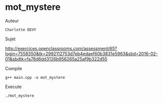 # mot_mystere

Auteur

	Charlotte DEVY

Sujet

http://exercices.openclassrooms.com/assessment/65?login=7558350&tk=2992112753d7eb4edaef60b3831e5963&sbd=2016-02-01&sbdtk=fa78d6dd3126b956265a25af9b322d55


Compile

	g++ main.cpp -o	mot_mystere

Execute

	./mot_mystere
